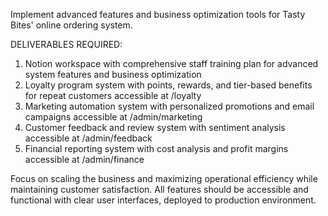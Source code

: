 Implement advanced features and business optimization tools for Tasty Bites' online ordering system.

DELIVERABLES REQUIRED:
1. Notion workspace with comprehensive staff training plan for advanced system features and business optimization
2. Loyalty program system with points, rewards, and tier-based benefits for repeat customers accessible at /loyalty
3. Marketing automation system with personalized promotions and email campaigns accessible at /admin/marketing
4. Customer feedback and review system with sentiment analysis accessible at /admin/feedback
5. Financial reporting system with cost analysis and profit margins accessible at /admin/finance

Focus on scaling the business and maximizing operational efficiency while maintaining customer satisfaction. All features should be accessible and functional with clear user interfaces, deployed to production environment.
